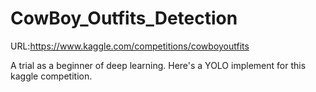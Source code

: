 # CowBoy_Outfits_Detection
 
 URL:https://www.kaggle.com/competitions/cowboyoutfits

 A trial as a beginner of deep learning. Here's a YOLO implement for this kaggle competition.
